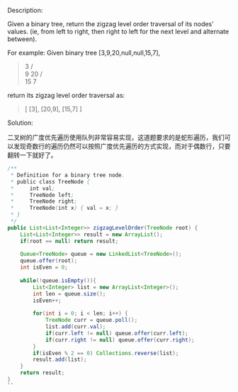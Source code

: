 Description:

Given a binary tree, return the zigzag level order traversal of its nodes' values. (ie, from left to right, then right to left for the next level and alternate between).

For example:
Given binary tree [3,9,20,null,null,15,7],
 >   3
   / \
  9  20
    /  \
   15   7

return its zigzag level order traversal as:
>[
  [3],
  [20,9],
  [15,7]
]

Solution:

二叉树的广度优先遍历使用队列非常容易实现，这道题要求的是蛇形遍历，我们可以发现奇数行的遍历仍然可以按照广度优先遍历的方式实现，而对于偶数行，只要翻转一下就好了。

```java
/**
 * Definition for a binary tree node.
 * public class TreeNode {
 *     int val;
 *     TreeNode left;
 *     TreeNode right;
 *     TreeNode(int x) { val = x; }
 * }
 */
public List<List<Integer>> zigzagLevelOrder(TreeNode root) {
    List<List<Integer>> result = new ArrayList();
    if(root == null) return result;
    
    Queue<TreeNode> queue = new LinkedList<TreeNode>();
    queue.offer(root);
    int isEven = 0;
    
    while(!queue.isEmpty()){
        List<Integer> list = new ArrayList<Integer>();
        int len = queue.size();
        isEven++;
        
        for(int i = 0; i < len; i++) {
            TreeNode curr = queue.poll();
            list.add(curr.val);
            if(curr.left != null) queue.offer(curr.left);
            if(curr.right != null) queue.offer(curr.right);
        }
        if(isEven % 2 == 0) Collections.reverse(list);
        result.add(list);
    }
    return result;
}
``